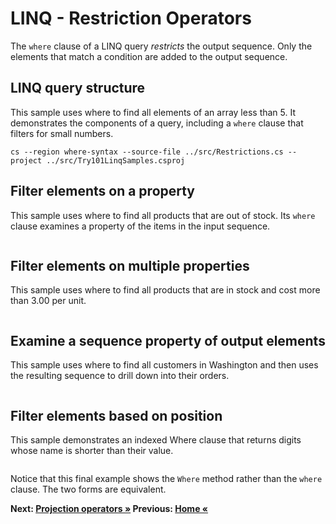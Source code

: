 # LINQ - Restriction Operators

The `where` clause of a LINQ query *restricts* the output sequence. Only the elements that match a condition are added to the output sequence.

## LINQ query structure

This sample uses where to find all elements of an array less than 5. It demonstrates the components of a query, including a `where` clause that filters for small numbers.

` cs --region where-syntax --source-file ../src/Restrictions.cs --project ../src/Try101LinqSamples.csproj `

## Filter elements on a property

This sample uses where to find all products that are out of stock. Its `where` clause examines a property of the items in the input sequence.

``` cs --region where-property --source-file ../src/Restrictions.cs --project ../src/Try101LinqSamples.csproj
```

## Filter elements on multiple properties

This sample uses where to find all products that are in stock and cost more than 3.00 per unit.

``` cs --region where-multiple-properties --source-file ../src/Restrictions.cs --project ../src/Try101LinqSamples.csproj
```

## Examine a sequence property of output elements

This sample uses where to find all customers in Washington and then uses the resulting sequence to drill down into their orders.

``` cs --region where-drilldown --source-file ../src/Restrictions.cs --project ../src/Try101LinqSamples.csproj
```

## Filter elements based on position

This sample demonstrates an indexed Where clause that returns digits whose name is shorter than their value.

``` cs --region where-indexed --source-file ../src/Restrictions.cs --project ../src/Try101LinqSamples.csproj
```

Notice that this final example shows the `Where` method rather than the `where` clause. The two forms are equivalent.

**Next: [Projection operators  &raquo;](./projections.md) Previous: [Home &laquo;](../README.md)**
